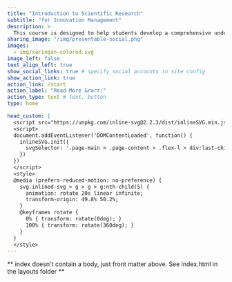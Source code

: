```yaml
---
title: "Introduction to Scientific Research"
subtitle: "for Innovation Management"
description: >
  This course is designed to help students develop a comprehensive understanding of the **scientific research approach and methods for innovation management**. Topics will include the fundamentals of the scientific method and scientific inquiry, ethical considerations in research, strengths and weaknesses of various data collection methods, and basic methods of quantitative and qualitative data collection. Through discussion, article analysis, and hands-on practice, this course will teach students how to conduct a research project from beginning to end.
sharing_image: "/img/presentable-social.png"
images:
  - img/xaringan-colored.svg
image_left: false
text_align_left: true
show_social_links: true # specify social accounts in site config
show_action_link: true
action_link: /start
action_label: "Read More &rarr;"
action_type: text # text, button
type: home

head_custom: |
  <script src="https://unpkg.com/inline-svg@2.2.3/dist/inlineSVG.min.js"></script>
  <script>
  document.addEventListener('DOMContentLoaded', function() {
    inlineSVG.init({
      svgSelector: '.page-main > .page-content > .flex-l > div:last-child > img'
    })
  })
  </script>
  <style>
  @media (prefers-reduced-motion: no-preference) {
    svg.inlined-svg > g > g > g:nth-child(5) {
      animation: rotate 20s linear infinite;
      transform-origin: 49.8% 50.2%;
    }
    @keyframes rotate {
      0% { transform: rotate(0deg); }
      100% { transform: rotate(360deg); }
    }
  }
  </style>
---
```


** index doesn't contain a body, just front matter above.
See index.html in the layouts folder **

